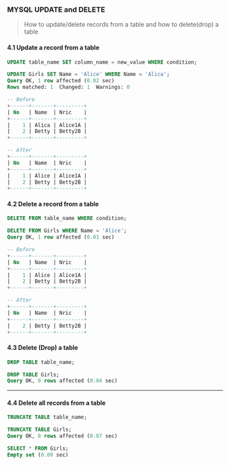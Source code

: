 ### MYSQL UPDATE and DELETE
> How to update/delete records from a table and how to delete(drop) a table
#### **4.1 Update a record from a table**
```sql
UPDATE table_name SET column_name = new_value WHERE condition;
```
```sql
UPDATE Girls SET Name = 'Alice' WHERE Name = 'Alica';
Query OK, 1 row affected (0.02 sec)
Rows matched: 1  Changed: 1  Warnings: 0

-- Before
+------+-------+---------+
| No   | Name  | Nric    |
+------+-------+---------+
|    1 | Alica | Alice1A |
|    2 | Betty | Betty2B |
+------+-------+---------+

-- After
+------+-------+---------+
| No   | Name  | Nric    |
+------+-------+---------+
|    1 | Alice | Alice1A |
|    2 | Betty | Betty2B |
+------+-------+---------+
```

#### **4.2 Delete a record from a table**
```sql
DELETE FROM table_name WHERE condition;
```
```sql
DELETE FROM Girls WHERE Name = 'Alice';
Query OK, 1 row affected (0.01 sec)

-- Before
+------+-------+---------+
| No   | Name  | Nric    |
+------+-------+---------+
|    1 | Alice | Alice1A |
|    2 | Betty | Betty2B |
+------+-------+---------+

-- After
+------+-------+---------+
| No   | Name  | Nric    |
+------+-------+---------+
|    2 | Betty | Betty2B |
+------+-------+---------+
```

#### **4.3 Delete (Drop) a table**
```sql
DROP TABLE table_name;
```
```sql
DROP TABLE Girls;
Query OK, 0 rows affected (0.04 sec)
```
---

#### **4.4 Delete all records from a table**
```sql
TRUNCATE TABLE table_name;
```
```sql
TRUNCATE TABLE Girls;
Query OK, 0 rows affected (0.07 sec)

SELECT * FROM Girls;
Empty set (0.00 sec)
```

